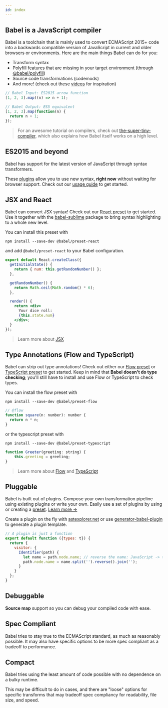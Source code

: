 ```yaml
---
id: index
---
```


## Babel is a JavaScript compiler

Babel is a toolchain that is mainly used to convert ECMAScript 2015+ code into a backwards compatible version of JavaScript in current and older browsers or environments. Here are the main things Babel can do for you:
- Transform syntax
- Polyfill features that are missing in your target environment (through [@babel/polyfill](polyfill.md))
- Source code transformations (codemods)
- And more! (check out these [videos](/videos.html) for inspiration)

```js
// Babel Input: ES2015 arrow function
[1, 2, 3].map((n) => n + 1);

// Babel Output: ES5 equivalent
[1, 2, 3].map(function(n) {
  return n + 1;
});
```

> For an awesome tutorial on compilers, check out [the-super-tiny-compiler](https://github.com/thejameskyle/the-super-tiny-compiler), which also explains how Babel itself works on a high level.

## ES2015 and beyond

Babel has support for the latest version of JavaScript through syntax transformers.

These [plugins](plugins.md) allow you to use new syntax, **right now** without waiting for browser support. Check out our [usage guide](usage.md) to get started.

## JSX and React

Babel can convert JSX syntax! Check out our [React preset](preset-react.md) to get started. Use it together with the [babel-sublime](https://github.com/babel/babel-sublime) package to bring syntax highlighting to a whole new level.

You can install this preset with

```shell
npm install --save-dev @babel/preset-react
```

and add `@babel/preset-react` to your Babel configuration.

```jsx
export default React.createClass({
  getInitialState() {
    return { num: this.getRandomNumber() };
  },

  getRandomNumber() {
    return Math.ceil(Math.random() * 6);
  },

  render() {
    return <div>
      Your dice roll:
      {this.state.num}
    </div>;
  }
});
```

> Learn more about [JSX](https://facebook.github.io/jsx/)

## Type Annotations (Flow and TypeScript)

Babel can strip out type annotations! Check out either our [Flow preset](preset-flow.md) or [TypeScript preset](preset-typescript.md) to get started. Keep in mind that **Babel doesn't do type checking**; you'll still have to install and use Flow or TypeScript to check types.

You can install the flow preset with

```shell
npm install --save-dev @babel/preset-flow
```

```js
// @flow
function square(n: number): number {
  return n * n;
}
```

or the typescript preset with

```shell
npm install --save-dev @babel/preset-typescript
```

```js
function Greeter(greeting: string) {
    this.greeting = greeting;
}
```

> Learn more about [Flow](http://flowtype.org/) and [TypeScript](https://www.typescriptlang.org/)

Pluggable
---------

Babel is built out of plugins. Compose your own transformation pipeline using existing plugins or write your own. Easily use a set of plugins by using or creating a [preset](plugins.md#presets). [Learn more →](plugins.md)

Create a plugin on the fly with [astexplorer.net](https://astexplorer.net/#/KJ8AjD6maa) or use [generator-babel-plugin](https://github.com/babel/generator-babel-plugin) to generate a plugin template.

```javascript
// A plugin is just a function
export default function ({types: t}) {
  return {
    visitor: {
      Identifier(path) {
        let name = path.node.name; // reverse the name: JavaScript -> tpircSavaJ
        path.node.name = name.split('').reverse().join('');
      }
    }
  };
}
```

Debuggable
----------

**Source map** support so you can debug your compiled code with ease.

Spec Compliant
--------

Babel tries to stay true to the ECMAScript standard, as much as reasonably possible. It may also have specific options to be more spec compliant as a tradeoff to performance.

Compact
--------

Babel tries using the least amount of code possible with no dependence on a bulky runtime.

This may be difficult to do in cases, and there are "loose" options for specific transforms that may tradeoff spec compliancy for readability, file size, and speed.
